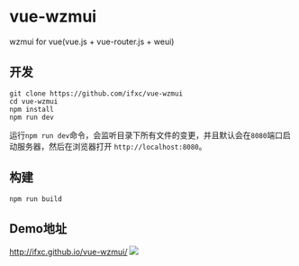 # vue-wzmui

wzmui for vue(vue.js + vue-router.js + weui)

## 开发

```
git clone https://github.com/ifxc/vue-wzmui
cd vue-wzmui
npm install
npm run dev
```
运行`npm run dev`命令，会监听目录下所有文件的变更，并且默认会在`8080`端口启动服务器，然后在浏览器打开 `http://localhost:8080`。


## 构建
```
npm run build
```

## Demo地址
http://ifxc.github.io/vue-wzmui/
![](http://ifxc.github.io/vue-wzmui/static/img/qr.png)